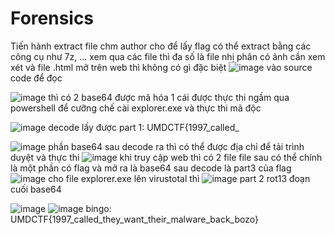 # Forensics
Tiến hành extract file chm author cho để lấy flag có thể extract bằng các công cụ như 7z, ...
xem qua các file thì đa số là file nhị phân có ảnh cần xem xét và file .html 
mở trên web thì không có gì đặc biệt
![image](https://user-images.githubusercontent.com/110059218/235687875-491d9521-06f4-49b1-bf6b-7e30314a9029.png)
vào source code để đọc

![image](https://user-images.githubusercontent.com/110059218/235688339-d314c100-9cd7-4099-9d77-0ab9c1733e6e.png)
thì có 2 base64 được mã hóa 1 cái được thực thi ngầm qua powershell để cưỡng chế cài explorer.exe và thực thi mã độc

![image](https://user-images.githubusercontent.com/110059218/235688261-6f4b6015-c624-43fc-9d6d-8b1ccb6668bf.png)
decode lấy được part 1: UMDCTF{1997_called_

![image](https://user-images.githubusercontent.com/110059218/235688548-dd0eea2b-75a9-49c3-91ea-2f1dbc07d361.png)
phần base64 sau decode ra thì có thể được địa chỉ để tải trình duyệt và thực thi
![image](https://user-images.githubusercontent.com/110059218/235688793-41b4d6a3-a079-44fb-9d99-467f17afb53f.png)
khi truy cập web thì có 2 file file sau có thể chính là một phần có flag và mở ra là base64 sau decode là part3 của flag
![image](https://user-images.githubusercontent.com/110059218/235689083-c94e9866-942f-4bab-988c-2ca7a3c6f258.png)
cho file explorer.exe lên virustotal thì 
![image](https://user-images.githubusercontent.com/110059218/235690189-1af267e6-384b-48e6-99d1-179add9d4e68.png)
part 2 rot13 đoạn cuối base64 

![image](https://user-images.githubusercontent.com/110059218/235690429-4c9cad08-d1c7-4e5c-9882-ef48148a7d5d.png)
![image](https://user-images.githubusercontent.com/110059218/235690534-c22659ff-cf72-434a-9a42-9cb2be3bfbce.png)
bingo: UMDCTF{1997_called_they_want_their_malware_back_bozo}

